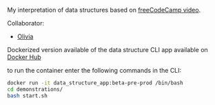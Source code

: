 My interpretation of data structures based on [freeCodeCamp video](https://www.youtube.com/watch?v=RBSGKlAvoiM).

Collaborator:
* [Olivia](https://github.com/yjik122)

Dockerized version available of the data structure CLI app available on [Docker Hub](https://hub.docker.com/repository/docker/vandercycle/datastructures-python/general)

to run the container enter the following commands in the CLI:
```bash
docker run -it data_structure_app:beta-pre-prod /bin/bash
cd demonstrations/
bash start.sh
```
